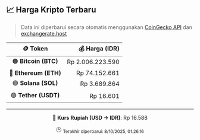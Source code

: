 

<!-- HARGA_KRIPTO -->
## 📈 Harga Kripto Terbaru

> Data ini diperbarui secara otomatis menggunakan [CoinGecko API](https://www.coingecko.com/) dan [exchangerate.host](https://exchangerate.host/)

<div align="center">

| 🪙 Token | 💰 Harga (IDR) |
|:------:|---------------:|
| 🟠 **Bitcoin (BTC)**   | Rp 2.006.223.590 |
| 🔵 **Ethereum (ETH)**  | Rp 74.152.661 |
| 🟣 **Solana (SOL)**    | Rp 3.689.864 |
| 🟢 **Tether (USDT)**   | Rp 16.601 |

---

💱 **Kurs Rupiah (USD → IDR)**: Rp 16.588

🕒 <sub>Terakhir diperbarui: 8/10/2025, 01.26.16</sub>

</div>
<!-- /HARGA_KRIPTO -->